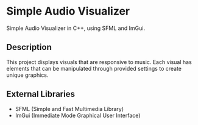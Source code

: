 # Simple Audio Visualizer
Simple Audio Visualizer in C++, using SFML and ImGui.

## Description
This project displays visuals that are responsive to music. Each visual has elements that can be manipulated through provided settings to create unique graphics.

## External Libraries
* SFML (Simple and Fast Multimedia Library)
* ImGui (Immediate Mode Graphical User Interface)
